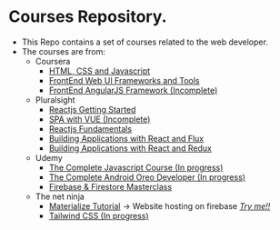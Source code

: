 # Courses Repository.
* This Repo contains a set of courses related to the web developer.
* The courses are from:
    *   Coursera
        - [HTML, CSS and Javascript](https://github.com/jjreina/Courses/tree/coursera-html-css-js)
        - [FrontEnd Web UI Frameworks and Tools](https://github.com/jjreina/Courses/tree/coursera-frontend-frameworks-and-tools)
        - [FrontEnd AngularJS Framework (Incomplete)](https://github.com/jjreina/Courses/tree/coursera-frontend-frameworks-and-angularjs)
    *   Pluralsight
        - [Reactjs Getting Started](https://github.com/jjreina/Courses/tree/pluralsight-reactjs-getting-started)
        - [SPA with VUE (Incomplete)](https://github.com/jjreina/Courses/tree/pluralsight-single-page-applicactions-with-vue)
        - [Reactjs Fundamentals](https://github.com/jjreina/Courses/tree/pluralsight-reactjs-fundamentals)
        - [Building Applications with React and Flux](https://github.com/jjreina/Courses/tree/pluralsight-reactjs-build-app-with-flux)
        - [Building Applications with React and Redux](https://github.com/jjreina/Courses/tree/pluralsight-reactjs-build-app-with-redux)
    *   Udemy
        - [The Complete Javascript Course (In progress)](https://github.com/jjreina/Courses/tree/udemy-the-complete-javascript-course)
        - [The Complete Android Oreo Developer (In progress)](https://github.com/jjreina/Courses/tree/udemy-the-complete-android-oreo-developer)
        - [Firebase & Firestore Masterclass](https://github.com/jjreina/Courses/tree/udemy-firebase-firestone-masterclass)
    *   The net ninja
        - [Materialize Tutorial](https://github.com/jjreina/Courses/tree/the-net-ninja-materialize) -> Website hosting on firebase [*Try me!!*](https://materialize-start-wars.firebaseapp.com/)
        - [Tailwind CSS (In progress)](https://github.com/jjreina/Courses/tree/the-net-ninja-Tailwind-CSS)
